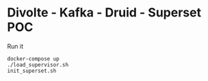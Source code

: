 # Divolte - Kafka - Druid - Superset POC

Run it

```
docker-compose up
./load_supervisor.sh
init_superset.sh
```